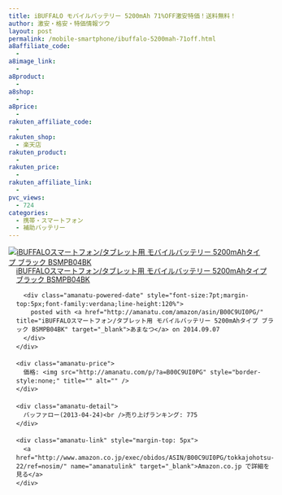 ```yaml
---
title: iBUFFALO モバイルバッテリー 5200mAh 71%OFF激安特価！送料無料！
author: 激安・格安・特価情報ツウ
layout: post
permalink: /mobile-smartphone/ibuffalo-5200mah-71off.html
a8affiliate_code:
  - 
a8image_link:
  - 
a8product:
  - 
a8shop:
  - 
a8price:
  - 
rakuten_affiliate_code:
  - 
rakuten_shop:
  - 楽天店
rakuten_product:
  - 
rakuten_price:
  - 
rakuten_affiliate_link:
  - 
pvc_views:
  - 724
categories:
  - 携帯・スマートフォン
  - 補助バッテリー
---
```

<div class="amanatu-box" style="margin-bottom:0px;">
  <div class="amanatu-image" style="float:left;">
    <a href="http://www.amazon.co.jp/exec/obidos/ASIN/B00C9UI0PG/tokkajohotsu-22/ref=nosim/" name="amanatulink" target="_blank"><img src="http://i1.wp.com/ecx.images-amazon.com/images/I/31BPyFAjGiL._SL160_.jpg?w=546" alt="iBUFFALOスマートフォン/タブレット用 モバイルバッテリー 5200mAhタイプ ブラック BSMPB04BK" style="border: none;" data-recalc-dims="1" /></a>
  </div>
  
  <div class="amanatu-info" style="float:left;margin-left:15px;line-height:120%">
    <div class="amanatu-name" style="margin-bottom:10px;line-height:120%">
      <a href="http://www.amazon.co.jp/exec/obidos/ASIN/B00C9UI0PG/tokkajohotsu-22/ref=nosim/" name="amanatulink" target="_blank">iBUFFALOスマートフォン/タブレット用 モバイルバッテリー 5200mAhタイプ ブラック BSMPB04BK</a> 
      
      <div class="amanatu-powered-date" style="font-size:7pt;margin-top:5px;font-family:verdana;line-height:120%">
        posted with <a href="http://amanatu.com/amazon/asin/B00C9UI0PG/" title="iBUFFALOスマートフォン/タブレット用 モバイルバッテリー 5200mAhタイプ ブラック BSMPB04BK" target="_blank">あまなつ</a> on 2014.09.07
      </div>
    </div>
    
    <div class="amanatu-price">
      価格: <img src="http://amanatu.com/p/?a=B00C9UI0PG" style="border-style:none;" title="" alt="" />
    </div>
    
    <div class="amanatu-detail">
      バッファロー(2013-04-24)<br />売り上げランキング: 775
    </div>
    
    <div class="amanatu-link" style="margin-top: 5px">
      <a href="http://www.amazon.co.jp/exec/obidos/ASIN/B00C9UI0PG/tokkajohotsu-22/ref=nosim/" name="amanatulink" target="_blank">Amazon.co.jp で詳細を見る</a>
    </div>
  </div>
  
  <div class="amanatu-footer" style="clear: left">
  </div>
</div>